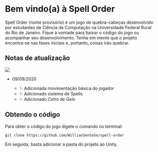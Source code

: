 # Bem vindo(a) à Spell Order
Spell Order (nome provisório) é um jogo de quebra-cabeças desenvolvido por estudantes de Ciência da Computação na Universidade Federal Rural do Rio de Janeiro. Fique à vontade para baixar o código do jogo ou acompanhar seu desenvolvimento. Tenha em mente que o projeto encontra-se nas fases iniciais e, portanto, coisas irão quebrar.

## Notas de atualização

![](https://i.ibb.co/JCXJFPW/Print-01.png)

- 09/09/2020
  
  * :sparkles: Adicionada movimentação básica do jogador
  * :sparkles: Adicionado sistema de Spells
  * :sparkles: Adicionado _Cetro de Gelo_

## Obtendo o código
Para obter o código do jogo digete o comando no terminal: 

``` 
git clone https://github.com/WillianSentoSe/spell-order
```

Em seguida, basta adicionar a pasta do projeto ao Unity.
